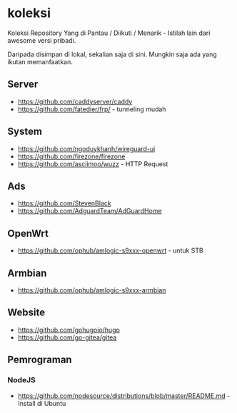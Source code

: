# koleksi
Koleksi Repository Yang di Pantau / Diikuti / Menarik - Istilah lain dari awesome versi pribadi.

Daripada disimpan di lokal, sekalian saja di sini. Mungkin saja ada yang ikutan memanfaatkan.

## Server

- https://github.com/caddyserver/caddy
- https://github.com/fatedier/frp/ - tunneling mudah


## System

- https://github.com/ngoduykhanh/wireguard-ui
- https://github.com/firezone/firezone
- https://github.com/asciimoo/wuzz - HTTP Request

## Ads

- https://github.com/StevenBlack
- https://github.com/AdguardTeam/AdGuardHome

## OpenWrt

- https://github.com/ophub/amlogic-s9xxx-openwrt - untuk STB

## Armbian

- https://github.com/ophub/amlogic-s9xxx-armbian

## Website

- https://github.com/gohugoio/hugo
- https://github.com/go-gitea/gitea 

## Pemrograman

### NodeJS

- https://github.com/nodesource/distributions/blob/master/README.md - Install di Ubuntu
